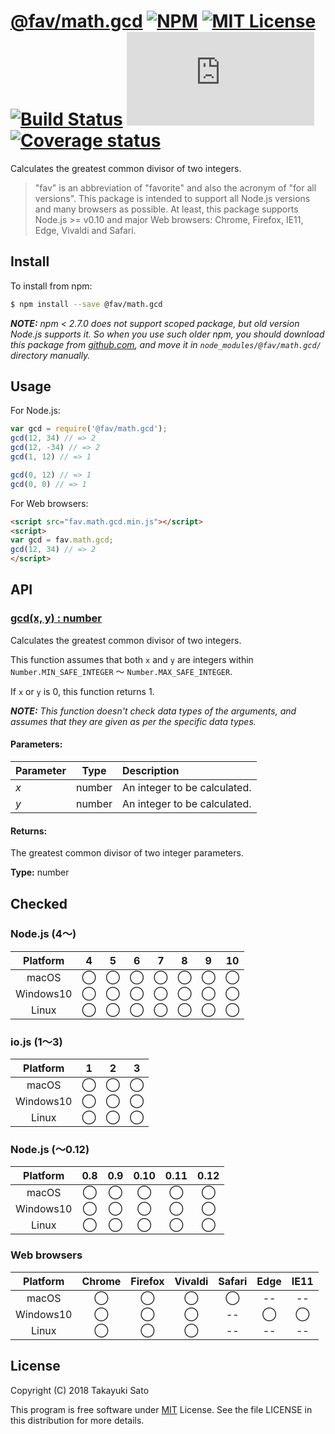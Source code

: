 # [@fav/math.gcd][repo-url] [![NPM][npm-img]][npm-url] [![MIT License][mit-img]][mit-url] [![Build Status][travis-img]][travis-url] [![Build Status][appveyor-img]][appveyor-url] [![Coverage status][coverage-img]][coverage-url]

Calculates the greatest common divisor of two integers.

> "fav" is an abbreviation of "favorite" and also the acronym of "for all versions".
> This package is intended to support all Node.js versions and many browsers as possible.
> At least, this package supports Node.js >= v0.10 and major Web browsers: Chrome, Firefox, IE11, Edge, Vivaldi and Safari.


## Install

To install from npm:

```sh
$ npm install --save @fav/math.gcd
```

***NOTE:*** *npm < 2.7.0 does not support scoped package, but old version Node.js supports it. So when you use such older npm, you should download this package from [github.com][repo-url], and move it in `node_modules/@fav/math.gcd/` directory manually.*


## Usage

For Node.js:

```js
var gcd = require('@fav/math.gcd');
gcd(12, 34) // => 2
gcd(12, -34) // => 2
gcd(1, 12) // => 1

gcd(0, 12) // => 1
gcd(0, 0) // => 1
```

For Web browsers:

```html
<script src="fav.math.gcd.min.js"></script>
<script>
var gcd = fav.math.gcd;
gcd(12, 34) // => 2
</script>
```


## API

### <u>gcd(x, y) : number</u>

Calculates the greatest common divisor of two integers.

This function assumes that both `x` and `y` are integers within `Number.MIN_SAFE_INTEGER` 〜 `Number.MAX_SAFE_INTEGER`.

If `x` or `y` is 0, this function returns 1.

***NOTE:*** *This function doesn't check data types of the arguments, and assumes that they are given as per the specific data types.*

#### Parameters:

| Parameter |  Type  | Description                    |
|:----------|:------:|:-------------------------------|
| *x*       | number | An integer to be calculated.   |
| *y*       | number | An integer to be calculated.   | 

#### Returns:

The greatest common divisor of two integer parameters.

**Type:** number

## Checked                                                                      

### Node.js (4〜)

| Platform  |   4    |   5    |   6    |   7    |   8    |   9    |   10   |
|:---------:|:------:|:------:|:------:|:------:|:------:|:------:|:------:|
| macOS     |&#x25ef;|&#x25ef;|&#x25ef;|&#x25ef;|&#x25ef;|&#x25ef;|&#x25ef;|
| Windows10 |&#x25ef;|&#x25ef;|&#x25ef;|&#x25ef;|&#x25ef;|&#x25ef;|&#x25ef;|
| Linux     |&#x25ef;|&#x25ef;|&#x25ef;|&#x25ef;|&#x25ef;|&#x25ef;|&#x25ef;|

### io.js (1〜3)

| Platform  |   1    |   2    |   3    |
|:---------:|:------:|:------:|:------:|
| macOS     |&#x25ef;|&#x25ef;|&#x25ef;|
| Windows10 |&#x25ef;|&#x25ef;|&#x25ef;|
| Linux     |&#x25ef;|&#x25ef;|&#x25ef;|

### Node.js (〜0.12)

| Platform  |  0.8   |  0.9   |  0.10  |  0.11  |  0.12  |
|:---------:|:------:|:------:|:------:|:------:|:------:|
| macOS     |&#x25ef;|&#x25ef;|&#x25ef;|&#x25ef;|&#x25ef;|
| Windows10 |&#x25ef;|&#x25ef;|&#x25ef;|&#x25ef;|&#x25ef;|
| Linux     |&#x25ef;|&#x25ef;|&#x25ef;|&#x25ef;|&#x25ef;|

### Web browsers

| Platform  | Chrome | Firefox | Vivaldi | Safari |  Edge  | IE11   |
|:---------:|:------:|:-------:|:-------:|:------:|:------:|:------:|
| macOS     |&#x25ef;|&#x25ef; |&#x25ef; |&#x25ef;|   --   |   --   |
| Windows10 |&#x25ef;|&#x25ef; |&#x25ef; |   --   |&#x25ef;|&#x25ef;|
| Linux     |&#x25ef;|&#x25ef; |&#x25ef; |   --   |   --   |   --   |


## License

Copyright (C) 2018 Takayuki Sato

This program is free software under [MIT][mit-url] License.
See the file LICENSE in this distribution for more details.

[repo-url]: https://github.com/sttk/fav-math.gcd/
[npm-img]: https://img.shields.io/badge/npm-v0.0.0-blue.svg
[npm-url]: https://www.npmjs.com/package/@fav/math.gcd
[mit-img]: https://img.shields.io/badge/license-MIT-green.svg
[mit-url]: https://opensource.org/licenses/MIT
[travis-img]: https://travis-ci.org/sttk/fav-math.gcd.svg?branch=master
[travis-url]: https://travis-ci.org/sttk/fav-math.gcd
[appveyor-img]: https://ci.appveyor.com/api/projects/status/github/sttk/fav-math.gcd?branch=master&svg=true
[appveyor-url]: https://ci.appveyor.com/project/sttk/fav-math-gcd
[coverage-img]: https://coveralls.io/repos/github/sttk/fav-math-gcd/badge.svg?branch=master
[coverage-url]: https://coveralls.io/github/sttk/fav-math.gcd?branch=master
